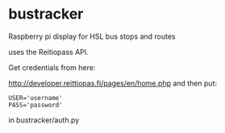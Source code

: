 # bustracker
Raspberry pi display for HSL bus stops and routes


uses the Reitiopass API.

Get credentials from here:

http://developer.reittiopas.fi/pages/en/home.php
and then put:

```
USER='username'
PASS='password'
```

in bustracker/auth.py
